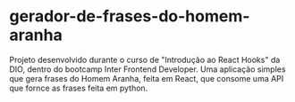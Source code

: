 # gerador-de-frases-do-homem-aranha
Projeto desenvolvido durante o curso de "Introdução ao React Hooks" da DIO, dentro do bootcamp Inter Frontend Developer. Uma aplicação simples que gera frases do Homem Aranha, feita em React, que consome uma API que fornce as frases feita em python.
